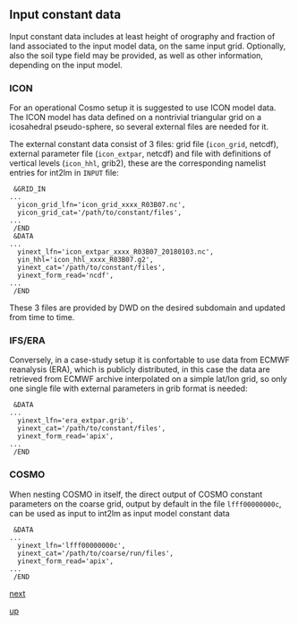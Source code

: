 ## Input constant data ##

Input constant data includes at least height of orography and fraction
of land associated to the input model data, on the same input
grid. Optionally, also the soil type field may be provided, as well as
other information, depending on the input model.

### ICON ###

For an operational Cosmo setup it is suggested to use ICON model
data. The ICON model has data defined on a nontrivial triangular grid
on a icosahedral pseudo-sphere, so several external files are needed
for it.

The external constant data consist of 3 files: grid file (`icon_grid`,
netcdf), external parameter file (`icon_extpar`, netcdf) and file with
definitions of vertical levels (`icon_hhl`, grib2), these are the
corresponding namelist entries for int2lm in `INPUT` file:

```
 &GRID_IN
...
  yicon_grid_lfn='icon_grid_xxxx_R03B07.nc',
  yicon_grid_cat='/path/to/constant/files',
...
 /END
 &DATA
...
  yinext_lfn='icon_extpar_xxxx_R03B07_20180103.nc',
  yin_hhl='icon_hhl_xxxx_R03B07.g2',
  yinext_cat='/path/to/constant/files',
  yinext_form_read='ncdf',
...
 /END

```

These 3 files are provided by DWD on the desired subdomain and updated
from time to time.

### IFS/ERA ###

Conversely, in a case-study setup it is confortable to use data from
ECMWF reanalysis (ERA), which is publicly distributed, in this case
the data are retrieved from ECMWF archive interpolated on a simple
lat/lon grid, so only one single file with external parameters in grib
format is needed:

```
 &DATA
...
  yinext_lfn='era_extpar.grib',
  yinext_cat='/path/to/constant/files',
  yinext_form_read='apix',
...
 /END
```

### COSMO ###

When nesting COSMO in itself, the direct output of COSMO constant
parameters on the coarse grid, output by default in the file
`lfff00000000c`, can be used as input to int2lm as input model
constant data

```
 &DATA
...
  yinext_lfn='lfff00000000c',
  yinext_cat='/path/to/coarse/run/files',
  yinext_form_read='apix',
...
 /END
```

[next](input_ic_bc.md)

[up](README.md)